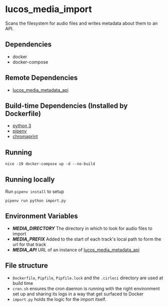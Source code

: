 # lucos_media_import
Scans the filesystem for audio files and writes metadata about them to an API.

## Dependencies

* docker
* docker-compose

## Remote Dependencies

* [lucos_media_metadata_api](https://github.com/lucas42/lucos_media_metadata_api)

## Build-time Dependencies (Installed by Dockerfile)

* [python 3](https://www.python.org/download/releases/3.0/)
* [pipenv](https://github.com/pypa/pipenv)
* [chromaprint](https://acoustid.org/chromaprint)

## Running
`nice -19 docker-compose up -d --no-build`

## Running locally

Run `pipenv install` to setup

`pipenv run python import.py`


## Environment Variables

* _**MEDIA_DIRECTORY**_ The directory in which to look for audio files to import
* _**MEDIA_PREFIX**_ Added to the start of each track's local path to form the url for that track
* _**MEDIA_API**_ URL of an instance of [lucos_media_metadata_api](https://github.com/lucas42/lucos_media_metadata_api)

## File structure

* `Dockerfile`, `Pipfile`, `Pipfile.lock` and the `.cirleci` directory are used at build time
* `cron.sh` ensures the cron daemon is running with the right environment set up and sharing its logs in a way that get surfaced to Docker
* `import.py` holds the logic for the import itself.